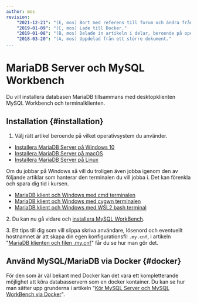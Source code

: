```yaml
---
author: mos
revision:
    "2021-12-21": "(E, mos) Bort med referens till forum och ändra från MySQL till MariaDB och workbench i egen artikel samt flytta Windows terminaler till egna artiklar."
    "2019-01-09": "(C, mos) Lade till Docker."
    "2019-01-08": "(B, mos) Delade in artikeln i delar, beroende på operativsystem."
    "2018-03-20": "(A, mos) Uppdelad från ett större dokument."
...
```

MariaDB Server och MySQL Workbench
==================================

Du vill installera databasen MariaDB tillsammans med desktopklienten MySQL Workbench och terminalklienten.



Installation {#installation}
----------------------------------

1. Välj rätt artikel beroende på vilket operativsystem du använder.

* [Installera MariaDB Server på Windows 10](kunskap/installera-mariadb-server-pa-windows-10)
* [Installera MariaDB Server på macOS](kunskap/installera-mariadb-server-pa-macos)
* [Installera MariaDB Server på Linux](kunskap/installera-mariadb-server-pa-linux)

Om du jobbar på Windows så vill du troligen även jobba igenom den av följande artiklar som hanterar den terminalen du vill jobba i. Det kan förenkla och spara dig tid i kursen.

* [MariaDB klient och Windows med cmd terminalen](coachen/mariadb-och-windows-cmd-terminal)
* [MariaDB klient och Windows med cygwn terminalen](coachen/mariadb-och-windows-cygwin-terminal)
* [MariaDB klient och Windows med WSL2 bash terminal](coachen/mariadb-och-windows-wsl2-bash-terminal)

2\. Du kan nu gå vidare och [installera MySQL WorkBench](kunskap/installera-mysql-workbench).

3\. Ett tips till dig som vill slippa skriva användare, lösenord och eventuellt hostnamnet är att skapa din egen konfigurationsfil `.my.cnf`, i artikeln "[MariaDB klienten och filen .my.cnf](coachen/mariadb-klient-och-my-cnf)" får du se hur man gör det.



Använd MySQL/MariaDB via Docker {#docker}
----------------------------------

För den som är väl bekant med Docker kan det vara ett kompletterande möjlighet att köra databasservern som en docker kontainer. Du kan se hur man sätter upp grunderna i artikeln "[Kör MySQL Server och MySQL WorkBench via Docker](kunskap/kor-mysql-server-och-mysql-workbench-via-docker)".

